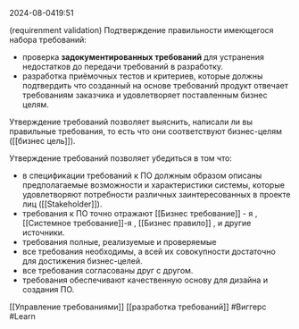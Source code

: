  2024-08-0419:51

(requirenment validation)
Подтверждение правильности имеющегося набора требований:
- проверка **задокументированных требований** для устранения недостатков до передачи требований в разработку.
- разработка приёмочных тестов и критериев, которые должны подтвердить что созданный на основе требований продукт отвечает требованиям заказчика и удовлетворяет поставленным бизнес целям.

Утверждение требований позволяет выяснить, написали ли вы правильные требования, то есть что они соответствуют бизнес-целям ([[бизнес цель]]).

Утверждение требований позволяет убедиться в том что:
- в спецификации требований к ПО должным образом описаны предполагаемые возможности и характеристики системы, которые удовлетворяют потребности различных заинтересованных в проекте лиц ([[Stakeholder]]). 
- требования к ПО точно отражают [[Бизнес требование]] - я , [[Системное требование]]-я , [[Бизнес правило]] , и другие источники.
- требования полные, реализуемые и проверяемые
- все требования необходимы, а всей их совокупности достаточно для достижения бизнес-целей.
- все требования согласованы друг с другом.
- требования обеспечивают качественную основу для дизайна и создания ПО.
 
[[Управление требованиями]]
[[разработка требований]]
#Виггерс 
#Learn